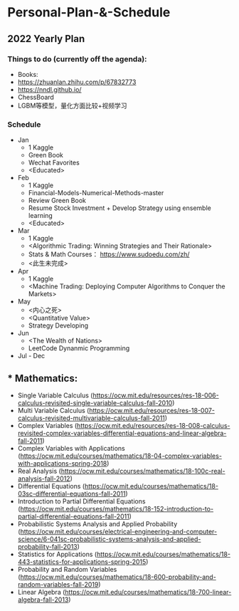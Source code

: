 # Personal-Plan-&-Schedule


## 2022 Yearly Plan

### Things to do (currently off the agenda):
* Books: 
* https://zhuanlan.zhihu.com/p/67832773
* https://nndl.github.io/
* ChessBoard
* LGBM等模型，量化方面比较+视频学习

### Schedule
* Jan
  * 1 Kaggle
  * Green Book 
  * Wechat Favorites
  * \<Educated\>
* Feb
  * 1 Kaggle
  * Financial-Models-Numerical-Methods-master
  * Review Green Book
  * Resume Stock Investment + Develop Strategy using ensemble learning
  * \<Educated>
* Mar
  * 1 Kaggle
  * \<Algorithmic Trading: Winning Strategies and Their Rationale>
  * Stats & Math Courses： https://www.sudoedu.com/zh/
  * \<此生未完成>
* Apr
  * 1 Kaggle 
  * \<Machine Trading: Deploying Computer Algorithms to Conquer the Markets>
* May
  * \<内心之死>
  * \<Quantitative Value>
  * Strategy Developing
* Jun
  * \<The Wealth of Nations>
  * LeetCode Dynanmic Programming
* Jul - Dec

## * Mathematics:
  * Single Variable Calculus (https://ocw.mit.edu/resources/res-18-006-calculus-revisited-single-variable-calculus-fall-2010)
  * Multi Variable Calculus (https://ocw.mit.edu/resources/res-18-007-calculus-revisited-multivariable-calculus-fall-2011)
  * Complex Variables (https://ocw.mit.edu/resources/res-18-008-calculus-revisited-complex-variables-differential-equations-and-linear-algebra-fall-2011)
  * Complex Variables with Applications (https://ocw.mit.edu/courses/mathematics/18-04-complex-variables-with-applications-spring-2018)
  * Real Analysis (https://ocw.mit.edu/courses/mathematics/18-100c-real-analysis-fall-2012)
  * Differential Equations (https://ocw.mit.edu/courses/mathematics/18-03sc-differential-equations-fall-2011)
  * Introduction to Partial Differential Equations (https://ocw.mit.edu/courses/mathematics/18-152-introduction-to-partial-differential-equations-fall-2011)
  * Probabilistic Systems Analysis and Applied Probability (https://ocw.mit.edu/courses/electrical-engineering-and-computer-science/6-041sc-probabilistic-systems-analysis-and-applied-probability-fall-2013)
  * Statistics for Applications (https://ocw.mit.edu/courses/mathematics/18-443-statistics-for-applications-spring-2015)
  * Probability and Random Variables (https://ocw.mit.edu/courses/mathematics/18-600-probability-and-random-variables-fall-2019)
  * Linear Algebra (https://ocw.mit.edu/courses/mathematics/18-700-linear-algebra-fall-2013)

